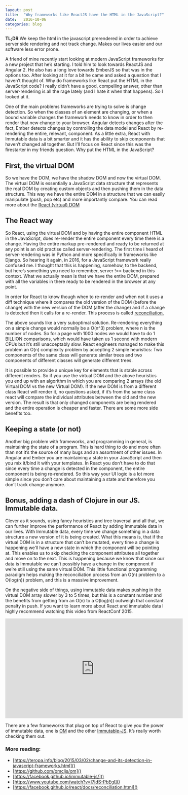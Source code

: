```yaml
---
layout: post
title:  "Why frameworks like ReactJS have the HTML in the JavaScript?"
date:   2016-10-06
categories: blog
---
```


**TL;DR** We keep the html in the javascript prerendered in order to achieve server side rendering and not track change. Makes our lives easier and our software less error prone.

A friend of mine recently start looking at modern JavaScript frameworks for a new project that he’s starting. I told him to look towards ReactJS and Angular 2. He also has a long love towards EmberJS so that was in the options too. After looking at it for a bit he came and asked a question that I haven’t thought of. Why do frameworks like React put the HTML in the JavaScript code? I really didn’t have a good, compelling answer, other than server-rendering is all the rage lately (and I hate it when that happens). So I looked at it.

One of the main problems frameworks are trying to solve is change detection. So when the classes of an element are changing, or when a bound variable changes the framework needs to know in order to then render that new change to your browser. Angular detects changes after the fact, Ember detects changes by controlling the data model and React by re-rendering the entire, relevant, component. As a little extra, React with Immutable data is a bit smarter and it has the ability to skip components that haven’t changed all together. But I’ll focus on React since this was the firestarter in my friends question. Why put the HTML in the JavaScript?

## First, the virtual DOM

So we have the DOM, we have the shadow DOM and now the virtual DOM. The virtual DOM is essentially a JavaScript data structure that represents the real DOM by creating custom objects and then pushing them in the data structure. This way we have the entire DOM in a structure that we can easily manipulate (push, pop etc) and more importantly compare. You can read more about the [React (virtual) DOM](https://facebook.github.io/react/docs/glossary.html)

## The React way

So React, using the virtual DOM and by having the entire component HTML in the JavaScript, does re-render the entire component every time there is a change. Having the entire markup pre-rendered and ready to be returned at any point is an old practise called server-rendering. The first time i heard of server-rendering was in Python and more specifically in frameworks like Django. So hearing it again, in 2016, for a JavaScript framework really confused me. I thought that this is happening, somehow, to the backend, but here’s something you need to remember, server !== backend in this context. What we actually mean is that we have the entire DOM, prepared with all the variables in there ready to be rendered in the browser at any point.

In order for React to know though when to re-render and when not it uses a diff technique where it compares the old version of the DOM (before the change) with the new version of the DOM (after the change) and if a change is detected then it calls for a re-render. This process is called [reconciliation.](https://facebook.github.io/react/docs/reconciliation.html) 

The above sounds like a very suboptimal solution. Re-rendering everything on a simple change would normally be a O(n^3) problem, where n is the number of nodes. So for a page with 1000 nodes we would have to do 1 BILLION comparisons, which would have taken us 1 second with modern CPUs but it’s still unacceptably slow. React engineers managed to make this problem an O(n) complexity problem by accepting 2 simple heuristics:
Two components of the same class will generate similar trees and two components of different classes will generate different trees.

It is possible to provide a unique key for elements that is stable across different renders. 
So if you use the virtual DOM and the above heuristics you end up with an algorithm in which you are comparing 2 arrays (the old Virtual DOM vs the new Virtual DOM). If the new DOM is from a different class React will render it, no questions asked, if it’s from the same class react will compare the individual attributes between the old and the new version. The result is that only changed components are being rendered and the entire operation is cheaper and faster. There are some more side benefits too.

## Keeping a state (or not)

Another big problem with frameworks, and programming in general, is maintaining the state of a program. This is hard thing to do and more often than not it’s the source of many bugs and an assortment of other issues. In Angular and Ember you are maintaining a state in your JavaScript and then you mix it/bind it with your templates. In React you don’t have to do that since every time a change is detected in the component, the entire component is being re-rendered. So this way your UI logic is a lot more simple since you don’t care about maintaining a state and therefore you don’t track change anymore.

## Bonus, adding a dash of Clojure in our JS. Immutable data.

Clever as it sounds, using fancy heuristics and tree traversal and all that, we can further improve the performance of React by adding Immutable data in our lives. With Immutable data, every time we change something in a data structure a new version of it is being created.  What this means is, that if the virtual DOM is in a structure that can’t be mutated, every time a change is happening we’ll have a new state in which the component will be pointing at. This enables us to skip checking the component attributes all together and move on to the next. This is happening because we know that since our data is Immutable we can’t possibly have a change in the component if we’re still using the same virtual DOM. This little functional programming paradigm helps making the reconciliation process from an O(n) problem to a O(log(n)) problem, and this is a massive improvement.

On the negative side of things, using immutable data makes pushing in the virtual DOM array slower by 3 to 5 times, but this is a constant number and the benefits from getting from an O(n) to a O(log(n)) outweigh that constant penalty in push. If you want to learn more about React and immutable data I highly recommend watching this video from ReactConf 2015.

<iframe width="560" height="315" src="https://www.youtube.com/embed/I7IdS-PbEgI" frameborder="0" allowfullscreen></iframe> 

There are a few frameworks that plug on top of React to give you the power of immutable data, one is [OM](https://github.com/omcljs/om) and the other [Immutable-JS](https://facebook.github.io/immutable-js/). It’s really worth checking them out.

### More reading:

* [https://teropa.info/blog/2015/03/02/change-and-its-detection-in-javascript-frameworks.html]()
* [https://github.com/omcljs/om]()
* [https://facebook.github.io/immutable-js/]()
* [https://www.youtube.com/watch?v=I7IdS-PbEgI]() 
* [https://facebook.github.io/react/docs/reconciliation.html]() 